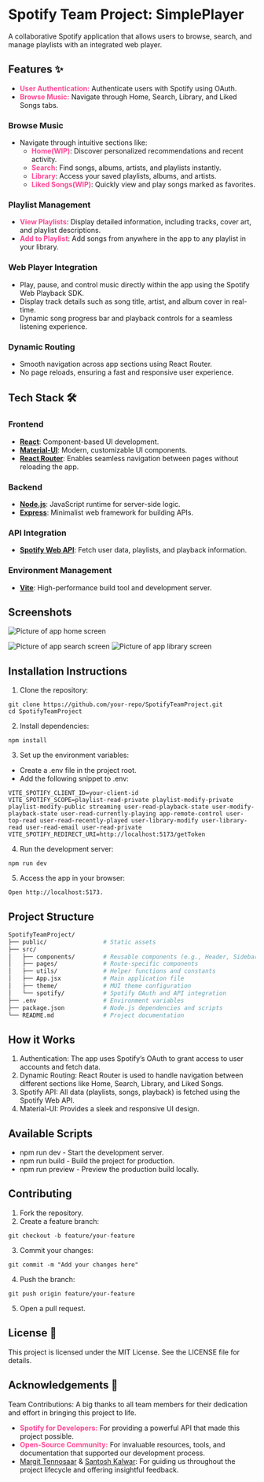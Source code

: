 # Spotify Team Project: SimplePlayer

A collaborative Spotify application that allows users to browse, search, and manage playlists with an integrated web player.


## Features ✨

- <span class="highlight">User Authentication:</span> Authenticate users with Spotify using OAuth.
- <span class="highlight">Browse Music:</span> Navigate through Home, Search, Library, and Liked Songs tabs.

### **Browse Music**
- Navigate through intuitive sections like:
  - <span class="highlight">Home(WIP)</span>: Discover personalized recommendations and recent activity.
  - <span class="highlight">Search</span>: Find songs, albums, artists, and playlists instantly.
  - <span class="highlight">Library</span>: Access your saved playlists, albums, and artists.
  - <span class="highlight">Liked Songs(WIP)</span>: Quickly view and play songs marked as favorites.

### **Playlist Management**
- <span class="highlight">View Playlists</span>: Display detailed information, including tracks, cover art, and playlist descriptions.
- <span class="highlight">Add to Playlist</span>: Add songs from anywhere in the app to any playlist in your library.

### **Web Player Integration**
- Play, pause, and control music directly within the app using the Spotify Web Playback SDK.
- Display track details such as song title, artist, and album cover in real-time.
- Dynamic song progress bar and playback controls for a seamless listening experience.

### **Dynamic Routing**
- Smooth navigation across app sections using React Router.
- No page reloads, ensuring a fast and responsive user experience.

## Tech Stack 🛠️

### Frontend
- **[React](https://react.dev/)**: Component-based UI development.
- **[Material-UI](https://mui.com/material-ui/#/)**: Modern, customizable UI components.
- **[React Router](https://reactrouter.com/)**: Enables seamless navigation between pages without reloading the app.

### Backend
- **[Node.js](https://nodejs.org/en)**: JavaScript runtime for server-side logic.
- **[Express](https://expressjs.com/)**: Minimalist web framework for building APIs.

### API Integration
- **[Spotify Web API](https://developer.spotify.com/documentation/web-api)**: Fetch user data, playlists, and playback information.

### Environment Management
- **[Vite](https://vite.dev/)**: High-performance build tool and development server.

## Screenshots
![Picture of app home screen](home.png)

![Picture of app search screen](search.png)
![Picture of app library screen](library.png)
## Installation Instructions

1.	Clone the repository:

```shell
git clone https://github.com/your-repo/SpotifyTeamProject.git
cd SpotifyTeamProject
```

2.	Install dependencies:

```shell
npm install
```
3.	Set up the environment variables:

- Create a .env file in the project root.
- Add the following snippet to .env:

```
VITE_SPOTIFY_CLIENT_ID=your-client-id
VITE_SPOTIFY_SCOPE=playlist-read-private playlist-modify-private playlist-modify-public streaming user-read-playback-state user-modify-playback-state user-read-currently-playing app-remote-control user-top-read user-read-recently-played user-library-modify user-library-read user-read-email user-read-private
VITE_SPOTIFY_REDIRECT_URI=http://localhost:5173/getToken
```
4.	Run the development server:
```shell
npm run dev
```
5.	Access the app in your browser:
```shell
Open http://localhost:5173.
```

## Project Structure

```bash
SpotifyTeamProject/
├── public/                # Static assets
├── src/
│   ├── components/        # Reusable components (e.g., Header, Sidebar, Player)
│   ├── pages/             # Route-specific components
│   ├── utils/             # Helper functions and constants
│   ├── App.jsx            # Main application file
│   ├── theme/             # MUI theme configuration
│   └── spotify/           # Spotify OAuth and API integration
├── .env                   # Environment variables
├── package.json           # Node.js dependencies and scripts
└── README.md              # Project documentation
```
## How it Works

1. Authentication: The app uses Spotify’s OAuth to grant access to user accounts and fetch data.
2.	Dynamic Routing: React Router is used to handle navigation between different sections like Home, Search, Library, and Liked Songs.
3.	Spotify API: All data (playlists, songs, playback) is fetched using the Spotify Web API.
4.	Material-UI: Provides a sleek and responsive UI design.

## Available Scripts

-	npm run dev - Start the development server.
-	npm run build - Build the project for production.
-	npm run preview - Preview the production build locally.

## Contributing

1.	Fork the repository.
2.	Create a feature branch:

```shell
git checkout -b feature/your-feature
```

3.	Commit your changes:
```shell
git commit -m "Add your changes here"
```

4. Push the branch:
```shell
git push origin feature/your-feature
```

5. Open a pull request.

## License 📜

This project is licensed under the MIT License. See the LICENSE file for details.

## Acknowledgements 🙏
Team Contributions: A big thanks to all team members for their dedication and effort in bringing this project to life.
- <span class="highlight">Spotify for Developers:</span> For providing a powerful API that made this project possible.
- <span class="highlight">Open-Source Community:</span> For invaluable resources, tools, and documentation that supported our development process.
- [Margit Tennosaar](https://github.com/margittennosaar/margittennosaar) & [Santosh Kalwar](https://github.com/kalwar): For guiding us throughout the project lifecycle and offering insightful feedback.

<style>
    .highlight{
        color: #FF4693;
        font-weight: bold;
    }
</style>


